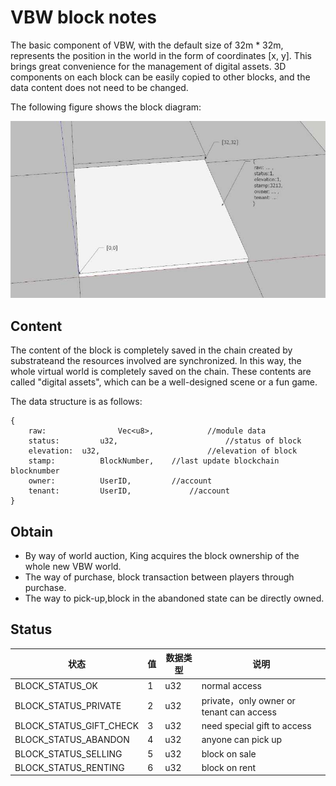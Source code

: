 # VBW block notes

The basic component of VBW, with the default size of 32m * 32m, represents the position in the world in the form of coordinates [x, y]. This brings great convenience for the management of digital assets. 3D components on each block can be easily copied to other blocks, and the data content does not need to be changed.

The following figure shows the block diagram:

![土地的示意图](../static/block_cn.jpg)



## Content

The content of the block is completely saved in the chain created by substrateand the resources involved are synchronized. In this way, the whole virtual world is completely saved on the chain. These contents are called "digital assets", which can be a well-designed scene or a fun game.

The data structure is as follows:

```
{
	raw: 				Vec<u8>,   			//module data 
	status: 		u32,						//status of block
	elevation: 	u32, 						//elevation of block
	stamp: 			BlockNumber,    //last update blockchain blocknumber
	owner: 			UserID,       	//account
	tenant: 		UserID,     	 	//account
}
```



## Obtain

* By way of world auction, King acquires the block ownership of the whole new VBW world.
* The way of purchase, block transaction between players through purchase.
* The way to pick-up,block in the abandoned state can be directly owned.



## Status

| 状态                    | 值   | 数据类型 | 说明                                     |
| ----------------------- | ---- | -------- | ---------------------------------------- |
| BLOCK_STATUS_OK         | 1    | u32      | normal access                            |
| BLOCK_STATUS_PRIVATE    | 2    | u32      | private，only owner or tenant can access |
| BLOCK_STATUS_GIFT_CHECK | 3    | u32      | need special gift to access              |
| BLOCK_STATUS_ABANDON    | 4    | u32      | anyone can pick up                       |
| BLOCK_STATUS_SELLING    | 5    | u32      | block on sale                            |
| BLOCK_STATUS_RENTING    | 6    | u32      | block on rent                            |

